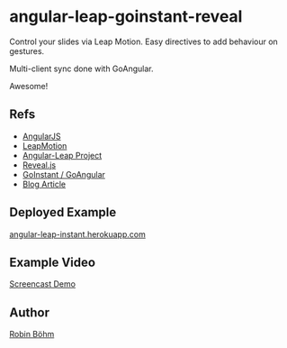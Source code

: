 angular-leap-goinstant-reveal
=============================

Control your slides via Leap Motion.
Easy directives to add behaviour on gestures.

Multi-client sync done with GoAngular.

Awesome!

## Refs

* [AngularJS](http://angularjs.org)
* [LeapMotion](http://leapmotion.com)
* [Angular-Leap Project](https://github.com/angular-leap/angular-leap)
* [Reveal.js](https://github.com/hakimel/reveal.js/)
* [GoInstant / GoAngular](https://developers.goinstant.com/v1/GoAngular/concepts.html)
* [Blog Article](https://goinstant.com/blog/creating-a-revealjs-deck-with-angularjs-leap-motion-and-goinstant)

## Deployed Example
[angular-leap-instant.herokuapp.com](https://angular-leap-instant.herokuapp.com/)

## Example Video
[Screencast Demo](http://www.youtube.com/watch?v=RrszTInvJA4&feature=youtu.be)

## Author
[Robin Böhm](https://twitter.com/roobijn)

